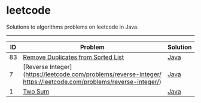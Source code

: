 # leetcode
Solutions to algorithms problems on leetcode in Java.

---

ID|Problem|Solution
---|---|---
83|[Remove Duplicates from Sorted List](https://leetcode.com/problems/remove-duplicates-from-sorted-list/)|[Java](./algorithms/src/remove_duplicates/Solution.java)
7|[Reverse Integer](https://leetcode.com/problems/reverse-integer/  https://leetcode.com/problems/reverse-integer/)|[Java](./algorithms/src/reverse_integer/Solution.java)
1|[Two Sum](https://leetcode.com/problems/two-sum/)|[Java](./algorithms/src/two_sum/Solution.java)

